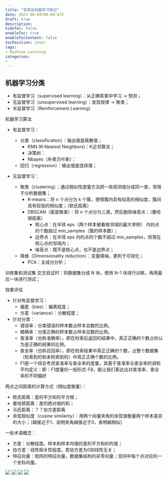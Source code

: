 ```yaml
---
title: "吴恩达机器学习笔记"
date: 2023-08-04T08:09:47Z
draft: true
description: 
hideToc: false
enableToc: true
enableTocContent: false
tocPosition: inner
tags:
- Machine Learning
categories:
- 
---
```


## 机器学习分类

- 有监督学习（supervised learning）：从正确答案中学习 -> 预测；
- 无监督学习（unsupervised learning）：发现规律 -> 聚类；
- 半监督学习（Reinforcement Learning）


机器学习算法
- 有监督学习：
  - 分类（classification）：输出值是离散值；
    - KNN (K-Nearest Neighbors)：K近邻算法；
    - 决策树：
    - Nbayes（朴素贝叶斯）：
  - 回归（regression）：输出值是连续值；

- 无监督学习：
  - 聚类（clustering）：通过相似性度量方法把一些观测值分成同一类，常用于分析数据集；
    - K-means：将 n 个点分为 k 个簇，使得簇内具有较高的相似度，簇间具有较低的相似度；（欧氏距离）
    - DBSCAN（密度聚类）：将 n 个点分为三类，然后删除噪音点；（曼哈顿距离）
      - 核心点：在半径 eps（两个样本被看做邻域的最大举例） 内的点的个数超过 min_samples（簇的样本数）；
      - 边界点：在半径 eps 内的点的个数不超过 min_samples，但落在核心点的邻域内；
      - 噪音点：既不是核心点，也不是边界点；
  - 降维（Dimensionality reduction）：变量降噪，更利于可视化；
    - PCA：主成分分析；


训练集和测试集
交叉验证时：将数据集分成 N 块，使用 N-1 块进行训练，再用最后一块进行测试；


效果评估
- 针对有监督学习：
  - 偏差（bias）：偏离程度；
  - 方差（variance）：分散程度；
- 针对分类：
  - 错误率：分类错误的样本数占样本总数的比例。
  - 精确率：分类正确的样本数占样本总数的比例。
  - 查准率（也称准确率），即在检索后返回的结果中，真正正确的个数占你认为是正确的结果的比例。
  - 查全率（也称召回率），即在检索结果中真正正确的个数，占整个数据集（检索到的和未检索到的）中真正正确个数的比例。
  - F1是一个综合考虑查准率与查全率的度量，其基于查准率与查全率的调和平均定义：即：F1度量的一般形式-Fβ，能让我们表达出对查准率、查全率的不同偏好
  


两点之间距离的计算方式（相似度衡量）：
- 欧氏距离：差的平方和的平方根；
- 曼哈顿距离：差的绝对值的和；
- 马氏距离：？？协方差距离
- 余弦相似度（cosine similarity）：用两个向量夹角的余弦值衡量两个样本差异的大小；（越接近于1，说明夹角越接近于0，表明越相似）


一些术语概念：
- 方差：分散程度。样本和样本均值的差的平方和的均值；
- 协方差：线性相关性程度。若协方差为0则线性无关；
- 特征向量：矩阵的特征向量。数据集结构的非零向量；空间中每个点对应的一个坐标向量。





<img src='https://www.nvidia.cn/content/dam/en-zz/Solutions/gtcf20/data-analytics/nvidia-ai-data-science-workflow-diagram.svg'>

<img src='https://easyai.tech/wp-content/uploads/2022/08/523c0-2019-08-21-application.png.webp'>

<img src='https://www.tibco.com/sites/tibco/files/media_entity/2021-05/random-forest-diagram.svg'>

<img src='https://miro.medium.com/v2/resize:fit:1204/format:webp/1*iWHiPjPv0yj3RKaw0pJ7hA.png'>